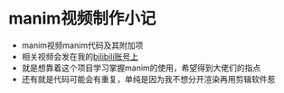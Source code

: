 # manim视频制作小记
- manim视频manim代码及其附加项
- 相关视频会发在我的[bilibili账号上](https://space.bilibili.com/399538561?spm_id_from=333.1007.0.0)
- 就是想靠着这个项目学习掌握manim的使用，希望得到大佬们的指点
- 还有就是代码可能会有重复，单纯是因为我不想分开渲染再用剪辑软件惹
